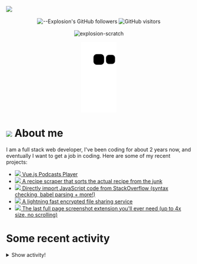 <picture>
  <source media="(prefers-color-scheme: dark)" srcset="https://user-images.githubusercontent.com/61319150/169753065-1659a66c-faf9-4e8f-b065-b42205df4952.png">
  <img src="https://user-images.githubusercontent.com/61319150/169753029-4ebc7808-4c64-4203-a880-02b38084cca4.png">
</picture>

<div align=center>
  
![--Explosion's GitHub followers](https://img.shields.io/github/followers/Explosion-Scratch?color=00bbbb&style=for-the-badge&logo=github&logoColor=fff) 
![GitHub visitors](https://visitor-badge-reloaded.herokuapp.com/badge?page_id=explosion-scratch.visitor.badge.reloaded&color=00bbbb&style=for-the-badge&logo=github)

</div>

<p align=center><img align="center" src="https://github-readme-streak-stats.herokuapp.com/?user=explosion-scratch&" alt="explosion-scratch" /></p>
<p align=center><img align="center" src="https://raw.githubusercontent.com/Explosion-Scratch/Explosion-scratch/a407529eda6cf7c81265dae00a6eab19d1597632/github-contribution-grid-snake.svg" /></p>

<h1><img src="https://api.iconify.design/noto-v1:beaming-face-with-smiling-eyes.svg" width="25ch"> About me</h1>
  <p>I am a full stack web developer, I've been coding for about 2 years now, and eventually I want to get a job in coding. Here are some of my recent projects:</p>

  <ul>
     <li><a href="https://github.com/explosion-scratch/podcasts_player"><img src="https://api.iconify.design/noto-v1:musical-notes.svg"> Vue.js Podcasts Player</a></li>
     <li><a href="https://github.com/explosion-scratch/recipes/"><img src="https://api.iconify.design/noto-v1:face-savoring-food.svg"> A recipe scraper that sorts the actual recipe from the junk</a></li>
     <li><a href="https://github.com/explosion-scratch/stackoverflow_import/"><img src="https://api.iconify.design/noto-v1:man-technologist-medium-light-skin-tone.svg"> Directly import JavaScript code from StackOverflow (syntax checking, babel parsing + more!)</a></li>
     <li><a href="https://github.com/explosion-scratch/ondrop/"><img src="https://api.iconify.design/noto-v1:cloud-with-lightning.svg"> A lightning fast encrypted file sharing service</a></li>
     <li><a href="https://github.com/explosion-scratch/screenshot_extension/"><img src="https://api.iconify.design/noto-v1:computer-mouse.svg"> The last full page screenshot extension you'll ever need (up to 4x size, no scrolling)</a></li>
  </ul>
  
  # Some recent activity


<details><summary>Show activity!</summary>
<ul>
<li><p>6 hours, 44 minutes ago – <a href="https://github.com/Explosion-Scratch/Explosion-scratch/commit/9859e636fc093e77a27220f771298234539004ad"><code>9859e63</code></a>– Update start.md (<a href="https://github.com/Explosion-Scratch/Explosion-scratch">Explosion-Scratch/Explosion-scratch</a>)</p></li>
<li><p>6 hours, 45 minutes ago – <a href="https://github.com/Explosion-Scratch/Explosion-scratch/commit/e48fb782c19c97a78d777d0862779b82a73ef317"><code>e48fb78</code></a>– Update README.md (<a href="https://github.com/Explosion-Scratch/Explosion-scratch">Explosion-Scratch/Explosion-scratch</a>)</p></li>
<li><p>19 hours, 3 minutes ago – Commented in <a href="https://github.com/SuperTux/supertux/issues/2204#issuecomment-1133941656">SuperTux/supertux</a><blockquote>Thanks </blockquote></p></li>
<li><p>1 day, 5 hours, 33 minutes ago – opened a <a href="https://github.com/ScratchAddons/ScratchAddons/pull/4600">pull request</a> in <a href="https://github.com/ScratchAddons/ScratchAddons">ScratchAddons/ScratchAddons</a></p></li>
<li><p>1 day, 5 hours, 33 minutes ago – <a href="https://github.com/Explosion-Scratch/ScratchAddons/commit/07fc86a5704c8f4e7cf9d1648e85673013d98e3c"><code>07fc86a</code></a>– Beautify settings on the "View settings file" page (<a href="https://github.com/Explosion-Scratch/ScratchAddons">Explosion-Scratch/ScratchAddons</a>)</p></li>
<li><p>1 day, 6 hours, 27 minutes ago – <a href="https://github.com/Explosion-Scratch/cool_apis/commit/a12a177f5a089f2e31a27791ce95394b14eb0cf2"><code>a12a177</code></a>– Update README.md (<a href="https://github.com/Explosion-Scratch/cool_apis">Explosion-Scratch/cool_apis</a>)</p></li>
<li><p>1 day, 6 hours, 31 minutes ago – Commented in <a href="https://github.com/Explosion-Scratch/cool_apis/issues/2#issuecomment-1133826978">Explosion-Scratch/cool_apis</a><blockquote>No thanks I prefer to keep this whole thing totally free as that s the point of open source also this seems like a scam </blockquote></p></li>
<li><p>1 day, 22 hours, 4 minutes ago – Commented in <a href="https://github.com/Ademking/BetterViewer/issues/28#issuecomment-1133645647">Ademking/BetterViewer</a><blockquote> But userscript managers are extensions too so how do you install those Sorry I just had no idea that this exists You can also just paste user </blockquote></p></li>
<li><p>1 day, 22 hours, 11 minutes ago – Commented in <a href="https://github.com/Explosion-Scratch/Guavabi-is-awesome/pull/15#issuecomment-1133644544">Explosion-Scratch/Guavabi-is-awesome</a><blockquote> </blockquote></p></li>
<li><p>1 day, 22 hours, 12 minutes ago – <a href="https://github.com/Explosion-Scratch/Guavabi-is-awesome/commit/816e839d453944c51ba6321e878fc7716e227577"><code>816e839</code></a>– removed xavierbloemen (<a href="https://github.com/Explosion-Scratch/Guavabi-is-awesome">Explosion-Scratch/Guavabi-is-awesome</a>)</p></li>
<li><p>1 day, 22 hours, 12 minutes ago – Merged a <a href="https://github.com/Explosion-Scratch/Guavabi-is-awesome/pull/15">pull request</a> in <a href="https://github.com/Explosion-Scratch/Guavabi-is-awesome">Explosion-Scratch/Guavabi-is-awesome</a></p></li>
<li><p>2 days, 7 hours, 7 minutes ago – Commented in <a href="https://github.com/Ademking/BetterViewer/issues/28#issuecomment-1133539584">Ademking/BetterViewer</a><blockquote> Exactly who are blocked from using extensions Everyone at any school that I ve ever been to </blockquote></p></li>
<li><p>3 days, 20 hours, 30 minutes ago – Commented in <a href="https://github.com/yt-dlp/yt-dlp/issues/3780#issuecomment-1131921075">yt-dlp/yt-dlp</a><blockquote> For testing you could try remounting it manually For more permanent you need to find what mounts it in the first place like in vm volume settings </blockquote></p></li>
<li><p>3 days, 20 hours, 50 minutes ago – Commented in <a href="https://github.com/yt-dlp/yt-dlp/issues/3780#issuecomment-1131901035">yt-dlp/yt-dlp</a><blockquote>Where do I set that A bash variable Editing the python script </blockquote></p></li>
<li><p>4 days, 8 hours, 14 minutes ago – Commented in <a href="https://github.com/yt-dlp/yt-dlp/issues/3780#issuecomment-1131190637">yt-dlp/yt-dlp</a><blockquote>And here s my linux OS Running Linux in a VM on a chromebook _ met gg explosion penguin g P </blockquote></p></li>
<li><p>4 days, 8 hours, 18 minutes ago – Commented in <a href="https://github.com/yt-dlp/yt-dlp/issues/3780#issuecomment-1131189074">yt-dlp/yt-dlp</a><blockquote>I tried installing yt dlp in gitpod io and then downloading and it worked fine anyways here is the flock output bash pwd mnt chromeos My </blockquote></p></li>
<li><p>6 days, 4 hours, 54 minutes ago – Commented in <a href="https://github.com/Zulko/moviepy/issues/1236#issuecomment-1128534703">Zulko/moviepy</a><blockquote>This is still happening for me it seems randomly bash ffmpeg i <em>Stormy Weather mp3 hide</em>banner loglevel error nostdin y c a libmp3 </blockquote></p></li>
<li><p>8 days, 7 hours, 13 minutes ago – Commented in <a href="https://github.com/retronbv/svelte-code-editor/issues/1#issuecomment-1126864204">retronbv/svelte-code-editor</a><blockquote> I wrote this code https github com Explosion Scratch tools blob 2f229a0347a169b14303a61e450c91863dd1779f src components CodeEditor svelte </blockquote></p></li>
<li><p>9 days, 6 hours, 11 minutes ago – <a href="https://github.com/Explosion-Scratch/components/commit/a512db79c0ec51de35cfbd2a198de56f6b7e100d"><code>a512db7</code></a>– Update README.md (<a href="https://github.com/Explosion-Scratch/components">Explosion-Scratch/components</a>)</p></li>
<li><p>9 days, 6 hours, 11 minutes ago – <a href="https://github.com/Explosion-Scratch/components/commit/1b0fbcf6307da46d43b29fe4c37228eca7c54891"><code>1b0fbcf</code></a>– Create LICENSE.md (<a href="https://github.com/Explosion-Scratch/components">Explosion-Scratch/components</a>)</p></li>
<li><p>9 days, 6 hours, 11 minutes ago – <a href="https://github.com/Explosion-Scratch/tools/commit/8a9165593fd032014d3c6a9636f4d612792d1107"><code>8a91655</code></a>– Update and rename LICENSE to LICENSE.md (<a href="https://github.com/Explosion-Scratch/tools">Explosion-Scratch/tools</a>)</p></li>
<li><p>9 days, 6 hours, 12 minutes ago – <a href="https://github.com/Explosion-Scratch/tools/commit/854a59ed21b5467e40a4fa4c9d7c23fc67a39001"><code>854a59e</code></a>– Create LICENSE (<a href="https://github.com/Explosion-Scratch/tools">Explosion-Scratch/tools</a>)</p></li>
<li><p>9 days, 6 hours, 39 minutes ago – <a href="https://github.com/Explosion-Scratch/components/commit/77515b26a0d0447d3f9f08f1cbb4b57f2506e505"><code>77515b2</code></a>– Update README.md (<a href="https://github.com/Explosion-Scratch/components">Explosion-Scratch/components</a>)</p></li>
</ul>
</details>
